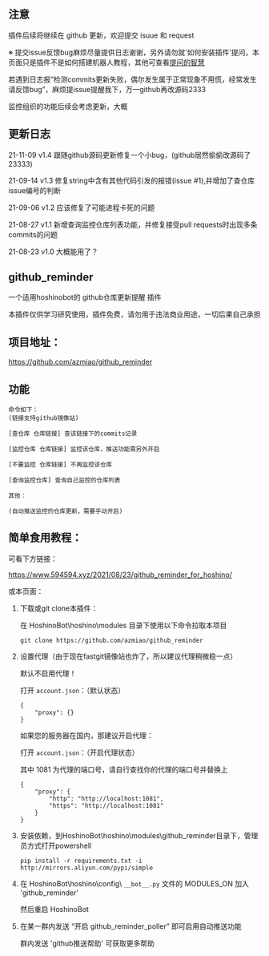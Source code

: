 
## 注意

插件后续将继续在 github 更新，欢迎提交 isuue 和 request

※ 提交issue反馈bug麻烦尽量提供日志谢谢，另外请勿就'如何安装插件'提问，本页面只是插件不是如何搭建机器人教程，其他可查看[提问的智慧](https://github.com/handsonic/htq)

若遇到日志报“检测commits更新失败，偶尔发生属于正常现象不用慌，经常发生请反馈bug”，麻烦提issue提醒我下，万一github再改源码2333

监控组织的功能后续会考虑更新，大概

## 更新日志

21-11-09    v1.4    跟随github源码更新修复一个小bug，(github居然偷偷改源码了23333)

21-09-14    v1.3    修复string中含有其他代码引发的报错(issue #1),并增加了查仓库issue编号的判断

21-09-06    v1.2    应该修复了可能进程卡死的问题

21-08-27    v1.1    新增查询监控仓库列表功能，并修复接受pull requests时出现多条commits的问题

21-08-23    v1.0    大概能用了？

## github_reminder

一个适用hoshinobot的 github仓库更新提醒 插件

本插件仅供学习研究使用，插件免费，请勿用于违法商业用途，一切后果自己承担

## 项目地址：

https://github.com/azmiao/github_reminder

## 功能

```
命令如下：
(链接支持github镜像站)

[查仓库 仓库链接] 查该链接下的commits记录

[监控仓库 仓库链接] 监控该仓库，推送功能需另外开启

[不要监控 仓库链接] 不再监控该仓库

[查询监控仓库] 查询自己监控的仓库列表

其他：

(自动推送监控的仓库更新，需要手动开启)
```


## 简单食用教程：

可看下方链接：

https://www.594594.xyz/2021/08/23/github_reminder_for_hoshino/

或本页面：

1. 下载或git clone本插件：

    在 HoshinoBot\hoshino\modules 目录下使用以下命令拉取本项目
    ```
    git clone https://github.com/azmiao/github_reminder
    ```

2. 设置代理（由于现在fastgit镜像站也炸了，所以建议代理稍微稳一点）

    默认不启用代理！

    打开 `account.json`：（默认状态）
    ```
    {
        "proxy": {}
    }
    ```

    如果您的服务器在国内，那建议开启代理：

    打开 `account.json`：（开启代理状态）

    其中 1081 为代理的端口号，请自行查找你的代理的端口号并替换上
    ```
    {
        "proxy": {
            "http": "http://localhost:1081",
            "https": "http://localhost:1081"
        }
    }
    ```

2. 安装依赖，到HoshinoBot\hoshino\modules\github_reminder目录下，管理员方式打开powershell
    ```
    pip install -r requirements.txt -i http://mirrors.aliyun.com/pypi/simple
    ```

3. 在 HoshinoBot\hoshino\config\ `__bot__.py` 文件的 MODULES_ON 加入 'github_reminder'

    然后重启 HoshinoBot

4. 在某一群内发送 “开启 github_reminder_poller” 即可启用自动推送功能

    群内发送 'github推送帮助' 可获取更多帮助